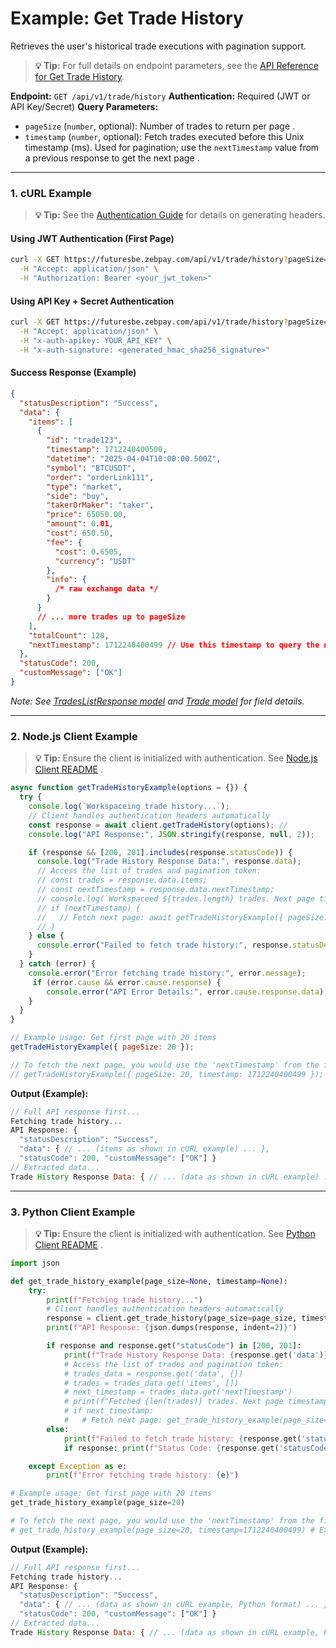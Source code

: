 # Example: Get Trade History

Retrieves the user's historical trade executions with pagination support.

> **💡 Tip:** For full details on endpoint parameters, see the [API Reference for Get Trade History](../../../../api-reference/private-endpoints/trade.md#get-trade-history).

**Endpoint:** `GET /api/v1/trade/history`
**Authentication:** Required (JWT or API Key/Secret)
**Query Parameters:**

* `pageSize` (`number`, optional): Number of trades to return per page .
* `timestamp` (`number`, optional): Fetch trades executed before this Unix timestamp (ms). Used for pagination; use the `nextTimestamp` value from a previous response to get the next page .

-----

### 1. cURL Example

> **💡 Tip:** See the [Authentication Guide](../../../../api-reference/authentication.md) for details on generating headers.

#### Using JWT Authentication (First Page)

```bash
curl -X GET https://futuresbe.zebpay.com/api/v1/trade/history?pageSize=20 \
  -H "Accept: application/json" \
  -H "Authorization: Bearer <your_jwt_token>"
````

#### Using API Key + Secret Authentication

```bash
curl -X GET https://futuresbe.zebpay.com/api/v1/trade/history?pageSize=20 \
  -H "Accept: application/json" \
  -H "x-auth-apikey: YOUR_API_KEY" \
  -H "x-auth-signature: <generated_hmac_sha256_signature>"
```

#### Success Response (Example)

```json
{
  "statusDescription": "Success",
  "data": {
    "items": [
      {
        "id": "trade123",
        "timestamp": 1712240400500,
        "datetime": "2025-04-04T10:00:00.500Z",
        "symbol": "BTCUSDT",
        "order": "orderLink111",
        "type": "market",
        "side": "buy",
        "takerOrMaker": "taker",
        "price": 65050.00,
        "amount": 0.01,
        "cost": 650.50,
        "fee": {
          "cost": 0.6505,
          "currency": "USDT"
        },
        "info": {
          /* raw exchange data */
        }
      }
      // ... more trades up to pageSize
    ],
    "totalCount": 120,
    "nextTimestamp": 1712240400499 // Use this timestamp to query the next page
  },
  "statusCode": 200,
  "customMessage": ["OK"]
}
```

*Note: See [TradesListResponse model](../../../../api-reference/data-models.md#tradeslistresponse) and [Trade model](../../../../api-reference/data-models.md#trade) for field details.*

-----

### 2\. Node.js Client Example

> **💡 Tip:** Ensure the client is initialized with authentication. See [Node.js Client README](../../../clients/rest-http/node/README.md) .

```javascript
async function getTradeHistoryExample(options = {}) {
  try {
    console.log(`Workspaceing trade history...`);
    // Client handles authentication headers automatically
    const response = await client.getTradeHistory(options); //
    console.log("API Response:", JSON.stringify(response, null, 2));

    if (response && [200, 201].includes(response.statusCode)) {
      console.log("Trade History Response Data:", response.data);
      // Access the list of trades and pagination token:
      // const trades = response.data.items;
      // const nextTimestamp = response.data.nextTimestamp;
      // console.log(`Workspaceed ${trades.length} trades. Next page timestamp: ${nextTimestamp}`);
      // if (nextTimestamp) {
      //   // Fetch next page: await getTradeHistoryExample({ pageSize: options.pageSize, timestamp: nextTimestamp });
      // }
    } else {
      console.error("Failed to fetch trade history:", response.statusDescription);
    }
  } catch (error) {
    console.error("Error fetching trade history:", error.message);
     if (error.cause && error.cause.response) {
        console.error("API Error Details:", error.cause.response.data);
    }
  }
}

// Example usage: Get first page with 20 items
getTradeHistoryExample({ pageSize: 20 });

// To fetch the next page, you would use the 'nextTimestamp' from the first response:
// getTradeHistoryExample({ pageSize: 20, timestamp: 1712240400499 }); // Example timestamp
```

**Output (Example):**

```js
// Full API response first...
Fetching trade history...
API Response: {
  "statusDescription": "Success",
  "data": { // ... (items as shown in cURL example) ... },
  "statusCode": 200, "customMessage": ["OK"] }
// Extracted data...
Trade History Response Data: { // ... (data as shown in cURL example) ... }
```

-----

### 3\. Python Client Example

> **💡 Tip:** Ensure the client is initialized with authentication. See [Python Client README](../../../clients/rest-http/python/README.md) .

```python
import json

def get_trade_history_example(page_size=None, timestamp=None):
    try:
        print(f"Fetching trade history...")
        # Client handles authentication headers automatically
        response = client.get_trade_history(page_size=page_size, timestamp=timestamp) #
        print(f"API Response: {json.dumps(response, indent=2)}")

        if response and response.get("statusCode") in [200, 201]:
            print(f"Trade History Response Data: {response.get('data')}")
            # Access the list of trades and pagination token:
            # trades_data = response.get('data', {})
            # trades = trades_data.get('items', [])
            # next_timestamp = trades_data.get('nextTimestamp')
            # print(f"Fetched {len(trades)} trades. Next page timestamp: {next_timestamp}")
            # if next_timestamp:
            #   # Fetch next page: get_trade_history_example(page_size=page_size, timestamp=next_timestamp)
        else:
            print(f"Failed to fetch trade history: {response.get('statusDescription')}")
            if response: print(f"Status Code: {response.get('statusCode')}")

    except Exception as e:
        print(f"Error fetching trade history: {e}")

# Example usage: Get first page with 20 items
get_trade_history_example(page_size=20)

# To fetch the next page, you would use the 'nextTimestamp' from the first response:
# get_trade_history_example(page_size=20, timestamp=1712240400499) # Example timestamp
```

**Output (Example):**

```js
// Full API response first...
Fetching trade history...
API Response: {
  "statusDescription": "Success",
  "data": { // ... (data as shown in cURL example, Python format) ... },
  "statusCode": 200, "customMessage": ["OK"] }
// Extracted data...
Trade History Response Data: { // ... (data as shown in cURL example, Python format) ... }
```
